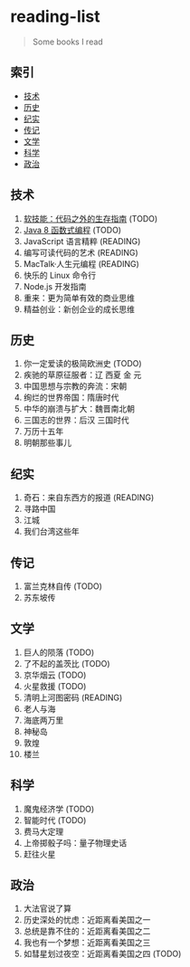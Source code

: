 # reading-list

> Some books I read

## 索引

- [技术](#技术)
- [历史](#历史)
- [纪实](#纪实)
- [传记](#传记)
- [文学](#文学)
- [科学](#科学)
- [政治](#政治)

## 技术

1. [软技能：代码之外的生存指南](https://book.douban.com/subject/26835090/) (TODO)
1. [Java 8 函数式编程](https://book.douban.com/subject/26346017/) (TODO)
1. JavaScript 语言精粹 (READING)
1. 编写可读代码的艺术 (READING)
2. MacTalk·人生元编程 (READING)
1. 快乐的 Linux 命令行
1. Node.js 开发指南
1. 重来：更为简单有效的商业思维
1. 精益创业：新创企业的成长思维

## 历史

1. 你一定爱读的极简欧洲史 (TODO)
1. 疾驰的草原征服者：辽 西夏 金 元
1. 中国思想与宗教的奔流：宋朝
1. 绚烂的世界帝国：隋唐时代
1. 中华的崩溃与扩大：魏晋南北朝
1. 三国志的世界：后汉 三国时代
1. 万历十五年
1. 明朝那些事儿

## 纪实

1. 奇石：来自东西方的报道 (READING)
1. 寻路中国
1. 江城
1. 我们台湾这些年

## 传记

1. 富兰克林自传 (TODO)
1. 苏东坡传

## 文学

1. 巨人的陨落 (TODO)
1. 了不起的盖茨比 (TODO)
1. 京华烟云 (TODO)
1. 火星救援 (TODO)
1. 清明上河图密码 (READING)
1. 老人与海
1. 海底两万里
1. 神秘岛
1. 敦煌
1. 楼兰

## 科学

1. 魔鬼经济学 (TODO)
1. 智能时代 (TODO)
1. 费马大定理
1. 上帝掷骰子吗：量子物理史话
1. 赶往火星

## 政治

1. 大法官说了算
1. 历史深处的忧虑：近距离看美国之一
1. 总统是靠不住的：近距离看美国之二
1. 我也有一个梦想：近距离看美国之三
1. 如彗星划过夜空：近距离看美国之四 (TODO)
